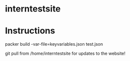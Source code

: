 # interntestsite
# Instructions

packer build -var-file=keyvariables.json test.json



git pull from /home/interntestsite for updates to the website!  
